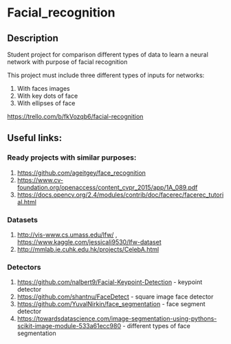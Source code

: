 # Facial_recognition
## Description
Student project for comparison different types of data to learn a neural network with purpose of facial recognition

This project must include three different types of inputs for networks:
1) With faces images
2) With key dots of face
3) With ellipses of face

https://trello.com/b/fkVozqb6/facial-recognition

## Useful links:
### Ready projects with similar purposes:
1) https://github.com/ageitgey/face_recognition
2) https://www.cv-foundation.org/openaccess/content_cvpr_2015/app/1A_089.pdf
3) https://docs.opencv.org/2.4/modules/contrib/doc/facerec/facerec_tutorial.html

### Datasets
1) http://vis-www.cs.umass.edu/lfw/ , https://www.kaggle.com/jessicali9530/lfw-dataset
2) http://mmlab.ie.cuhk.edu.hk/projects/CelebA.html

### Detectors
1) https://github.com/nalbert9/Facial-Keypoint-Detection - keypoint detector
2) https://github.com/shantnu/FaceDetect - square image face detector
3) https://github.com/YuvalNirkin/face_segmentation - face segment detector
4) https://towardsdatascience.com/image-segmentation-using-pythons-scikit-image-module-533a61ecc980 - different types of face segmentation
